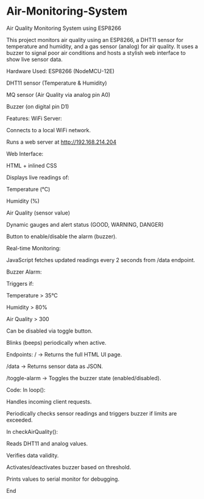 # Air-Monitoring-System
Air Quality Monitoring System using ESP8266

This project monitors air quality using an ESP8266, a DHT11 sensor for temperature and humidity, and a gas sensor (analog) for air quality. It uses a buzzer to signal poor air conditions and hosts a stylish web interface to show live sensor data.

Hardware Used:
ESP8266 (NodeMCU-12E)

DHT11 sensor (Temperature & Humidity)

MQ sensor (Air Quality via analog pin A0)

Buzzer (on digital pin D1)

Features:
WiFi Server:

Connects to a local WiFi network.

Runs a web server at http://192.168.214.204

Web Interface:

HTML + inlined CSS

Displays live readings of:

Temperature (°C)

Humidity (%)

Air Quality (sensor value)

Dynamic gauges and alert status (GOOD, WARNING, DANGER)

Button to enable/disable the alarm (buzzer).

Real-time Monitoring:

JavaScript fetches updated readings every 2 seconds from /data endpoint.

Buzzer Alarm:

Triggers if:

Temperature > 35°C

Humidity > 80%

Air Quality > 300

Can be disabled via toggle button.

Blinks (beeps) periodically when active.

Endpoints:
/ → Returns the full HTML UI page.

/data → Returns sensor data as JSON.

/toggle-alarm → Toggles the buzzer state (enabled/disabled).

Code:
In loop():

Handles incoming client requests.

Periodically checks sensor readings and triggers buzzer if limits are exceeded.

In checkAirQuality():

Reads DHT11 and analog values.

Verifies data validity.

Activates/deactivates buzzer based on threshold.

Prints values to serial monitor for debugging.

End
